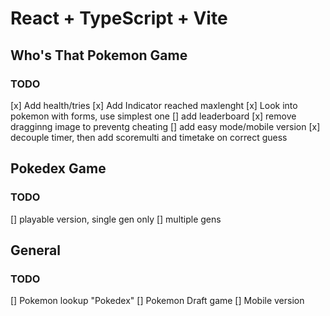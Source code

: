 # React + TypeScript + Vite

## Who's That Pokemon Game
### TODO
[x] Add health/tries
[x] Add Indicator reached maxlenght
[x] Look into pokemon with forms, use simplest one
[] add leaderboard
[x] remove dragginng image to preventg cheating
[] add easy mode/mobile version
[x] decouple timer, then add scoremulti and timetake on correct guess

## Pokedex Game
### TODO
[] playable version, single gen only
[] multiple gens

## General
### TODO
[] Pokemon lookup "Pokedex"
[] Pokemon Draft game
[] Mobile version

